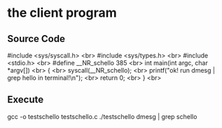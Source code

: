 the client program
===
Source Code
---
#include <sys/syscall.h> \<br>
#include <sys/types.h> \<br>
#include <stdio.h> \<br>
#define __NR_schello 385 \<br>
int main(int argc, char *argv[]) \<br>
{ \<br>
syscall(__NR_schello); \<br>
printf("ok! run dmesg | grep hello in terminal!\n"); \<br>
return 0; \<br>
} \<br>

Execute
---
gcc -o testschello testschello.c
./testschello
dmesg | grep schello
